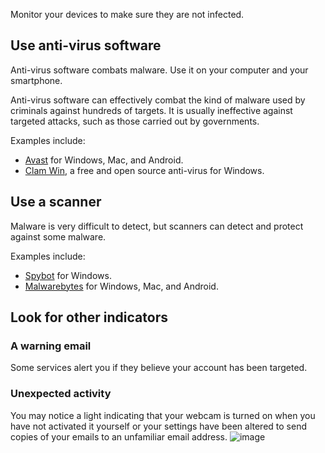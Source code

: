 [Title]: # (Is my computer infected?)
[Order]: # (5)

Monitor your devices to make sure they are not infected. 

## Use anti-virus software

Anti-virus software combats malware. Use it on your computer and your smartphone. 
    
Anti-virus software can effectively combat the kind of malware used by criminals against hundreds of targets. It is usually ineffective against targeted attacks, such as those carried out by governments.

Examples include: 

*	[Avast](https://www.avast.com) for Windows, Mac, and Android.  
* 	[Clam Win](http://www.clamwin.com/), a free and open source anti-virus for Windows.  

## Use a scanner

Malware is very difficult to detect, but scanners can detect and protect against some malware.  

Examples include:

* 	[Spybot](https://www.safer-networking.org/) for Windows. 
* 	[Malwarebytes](https://www.malwarebytes.org/) for Windows, Mac, and Android. 

## Look for other indicators 

### A warning email 
Some services alert you if they believe your account has been targeted. 

### Unexpected activity
You may notice a light indicating that your webcam is turned on when you have not activated it yourself or your settings have been altered to send copies of your emails to an unfamiliar email address.
![image](malware2.png)
